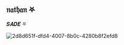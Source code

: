 ## 𝔫𝔞𝔱𝔥𝔞𝔫 ⛧




𝑺𝑨𝑫𝑬 ⛧




![2d8d651f-dfd4-4007-8b0c-4280b8f2efd8](https://github.com/user-attachments/assets/29b0344f-ab4e-45cc-8117-99e380d0bacb)


